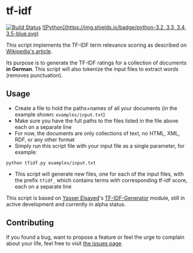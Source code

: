 # tf-idf
[![Build Status](https://travis-ci.org/juliuste/tf-idf.svg?branch=master)](https://travis-ci.org/juliuste/tf-idf) [![Python](https://img.shields.io/badge/python-3.2, 3.3, 3.4, 3.5-blue.svg)](https://www.python.org/)


This script implements the TF-IDF term relevance scoring as described on [Wikipedia's article](http://en.wikipedia.org/wiki/Tf–idf).

Its purpose is to generate the TF-IDF ratings for a collection of documents **in German**. This script will also tokenize the input files to extract words (removes punctuation).

## Usage
- Create a file to hold the paths+names of all your documents (in the example shown: `examples/input.txt`)
- Make sure you have the full paths to the files listed in the file above each on a separate line
- For now, the documents are only collections of text, no HTML, XML, RDF, or any other format
- Simply run this script file with your input file as a single parameter, for example:

```python tfidf.py examples/input.txt```

- This script will generate new files, one for each of the input files, with the prefix `tfidf_` which contains terms with corresponding tf-idf score, each on a separate line

This script is based on [Yasser Elsayed](https://github.com/yebrahim/)'s [TF-IDF-Generator](https://github.com/yebrahim/TF-IDF-Generator) module, still in active development and currently in alpha status.

## Contributing

If you found a bug, want to propose a feature or feel the urge to complain about your life, feel free to visit [the issues page](https://github.com/juliuste/tf-idf/issues).